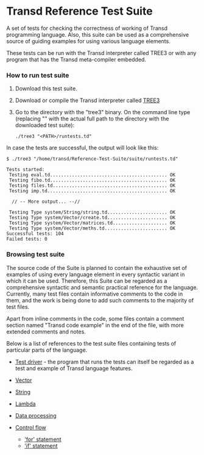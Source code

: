 # Transd Reference Test Suite


A set of tests for checking the correctness of working of Transd programming language. Also, this suite can be used as a comprehensive source of guiding examples for using various language elements.

These tests can be run with the Transd interpreter called TREE3 or with any program that has the Transd meta-compiler embedded.

### How to run test suite

1. Download this test suite.

2. Download or compile the Transd interpreter called [TREE3](https://github.com/transd-lang/TREE3)

3. Go to the directory with the "tree3" binary. 
   On the command line type (replacing "<PATH>" with the actual full path to the directory with the downloaded test suite):
  
   `./tree3 "<PATH>/runtests.td"`

In case the tests are successful, the output will look like this:

```
$ ./tree3 "/home/transd/Reference-Test-Suite/suite/runtests.td"

Tests started: 
 Testing eval.td........................................... OK
 Testing fibo.td........................................... OK
 Testing files.td.......................................... OK
 Testing imp.td............................................ OK

  // -- More output... --//

 Testing Type system/String/string.td...................... OK
 Testing Type system/Vector/create.td...................... OK
 Testing Type system/Vector/matrices.td.................... OK
 Testing Type system/Vector/meths.td....................... OK
Successful tests: 104
Failed tests: 0
```


### Browsing test suite

The source code of the Suite is planned to contain the exhaustive set of examples of 
using every language element in every syntactic variant in which it can be used. Therefore,
this Suite can be regarded as a comprehensive syntactic and semantic practical reference for
the language. Currently, many test files contain informative comments to the code in them, 
and the work is being done to add such comments to the majority of test files.

Apart from inline comments in the code, some files contain a comment section named
"Transd code example" in the end of the file, with more extended comments and notes.

Below is a list of references to the test suite files containing tests of particular
parts of the language.

* [Test driver](https://github.com/transd-lang/Reference-Test-Suite/blob/main/suite/runtests.td) - the program that runs the tests can itself be regarded as a test and
example of Transd language features.

* [Vector](https://github.com/transd-lang/Reference-Test-Suite/tree/main/suite/tests/Type%20system/Vector)

* [String](https://github.com/transd-lang/Reference-Test-Suite/tree/main/suite/tests/Type%20system/String)

* [Lambda](https://github.com/transd-lang/Reference-Test-Suite/tree/main/suite/tests/Type%20system/Lambda)

* [Data processing](https://github.com/transd-lang/Reference-Test-Suite/tree/main/suite/tests/TSD)

* [Control flow](https://github.com/transd-lang/Reference-Test-Suite/tree/main/suite/tests/Control)
  - ['for' statement](https://github.com/transd-lang/Reference-Test-Suite/blob/main/suite/tests/Control/for.td)
  - ['if' statement](https://github.com/transd-lang/Reference-Test-Suite/blob/main/suite/tests/Control/if.td)





